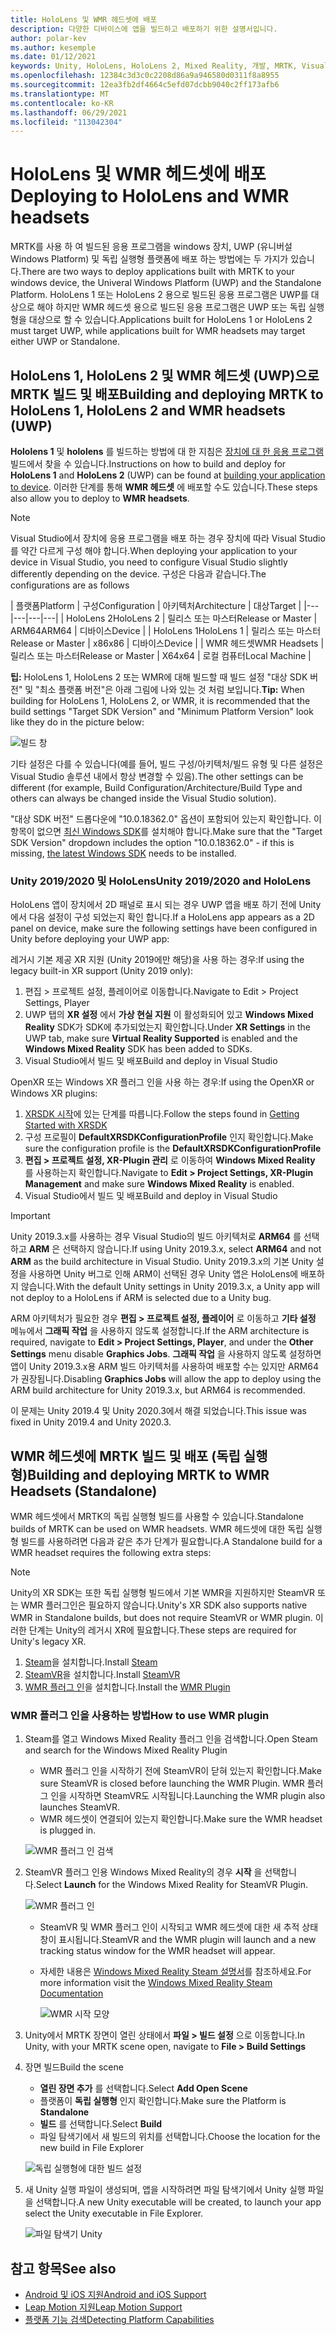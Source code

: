 ```yaml
---
title: HoloLens 및 WMR 헤드셋에 배포
description: 다양한 디바이스에 앱을 빌드하고 배포하기 위한 설명서입니다.
author: polar-kev
ms.author: kesemple
ms.date: 01/12/2021
keywords: Unity, HoloLens, HoloLens 2, Mixed Reality, 개발, MRTK, Visual Studio
ms.openlocfilehash: 12384c3d3c0c2208d86a9a946580d0311f8a8955
ms.sourcegitcommit: 12ea3fb2df4664c5efd07dcbb9040c2ff173afb6
ms.translationtype: MT
ms.contentlocale: ko-KR
ms.lasthandoff: 06/29/2021
ms.locfileid: "113042304"
---
```

# <a name="deploying-to-hololens-and-wmr-headsets"></a><span data-ttu-id="2036f-104">HoloLens 및 WMR 헤드셋에 배포</span><span class="sxs-lookup"><span data-stu-id="2036f-104">Deploying to HoloLens and WMR headsets</span></span>

<span data-ttu-id="2036f-105">MRTK를 사용 하 여 빌드된 응용 프로그램을 windows 장치, UWP (유니버설 Windows Platform) 및 독립 실행형 플랫폼에 배포 하는 방법에는 두 가지가 있습니다.</span><span class="sxs-lookup"><span data-stu-id="2036f-105">There are two ways to deploy applications built with MRTK to your windows device, the Univeral Windows Platform (UWP) and the Standalone Platform.</span></span> <span data-ttu-id="2036f-106">HoloLens 1 또는 HoloLens 2 용으로 빌드된 응용 프로그램은 UWP를 대상으로 해야 하지만 WMR 헤드셋 용으로 빌드된 응용 프로그램은 UWP 또는 독립 실행형을 대상으로 할 수 있습니다.</span><span class="sxs-lookup"><span data-stu-id="2036f-106">Applications built for HoloLens 1 or HoloLens 2 must target UWP, while applications built for WMR headsets may target either UWP or Standalone.</span></span>

## <a name="building-and-deploying-mrtk-to-hololens-1-hololens-2-and-wmr-headsets-uwp"></a><span data-ttu-id="2036f-107">HoloLens 1, HoloLens 2 및 WMR 헤드셋 (UWP)으로 MRTK 빌드 및 배포</span><span class="sxs-lookup"><span data-stu-id="2036f-107">Building and deploying MRTK to HoloLens 1, HoloLens 2 and WMR headsets (UWP)</span></span>

<span data-ttu-id="2036f-108">**Hololens 1** 및 **hololens** 를 빌드하는 방법에 대 한 지침은 [장치에 대 한 응용 프로그램](/windows/mixed-reality/mrlearning-base-ch1#build-your-application-to-your-device)빌드에서 찾을 수 있습니다.</span><span class="sxs-lookup"><span data-stu-id="2036f-108">Instructions on how to build and deploy for **HoloLens 1** and **HoloLens 2** (UWP) can be found at [building your application to device](/windows/mixed-reality/mrlearning-base-ch1#build-your-application-to-your-device).</span></span> <span data-ttu-id="2036f-109">이러한 단계를 통해 **WMR 헤드셋** 에 배포할 수도 있습니다.</span><span class="sxs-lookup"><span data-stu-id="2036f-109">These steps also allow you to deploy to **WMR headsets**.</span></span>

> [!NOTE]
> <span data-ttu-id="2036f-110">Visual Studio에서 장치에 응용 프로그램을 배포 하는 경우 장치에 따라 Visual Studio를 약간 다르게 구성 해야 합니다.</span><span class="sxs-lookup"><span data-stu-id="2036f-110">When deploying your application to your device in Visual Studio, you need to configure Visual Studio slightly differently depending on the device.</span></span> <span data-ttu-id="2036f-111">구성은 다음과 같습니다.</span><span class="sxs-lookup"><span data-stu-id="2036f-111">The configurations are as follows</span></span>
>
>| <span data-ttu-id="2036f-112">플랫폼</span><span class="sxs-lookup"><span data-stu-id="2036f-112">Platform</span></span> | <span data-ttu-id="2036f-113">구성</span><span class="sxs-lookup"><span data-stu-id="2036f-113">Configuration</span></span> | <span data-ttu-id="2036f-114">아키텍처</span><span class="sxs-lookup"><span data-stu-id="2036f-114">Architecture</span></span> | <span data-ttu-id="2036f-115">대상</span><span class="sxs-lookup"><span data-stu-id="2036f-115">Target</span></span> |
|---|---|---|---|
| <span data-ttu-id="2036f-116">HoloLens 2</span><span class="sxs-lookup"><span data-stu-id="2036f-116">HoloLens 2</span></span> | <span data-ttu-id="2036f-117">릴리스 또는 마스터</span><span class="sxs-lookup"><span data-stu-id="2036f-117">Release or Master</span></span> | <span data-ttu-id="2036f-118">ARM64</span><span class="sxs-lookup"><span data-stu-id="2036f-118">ARM64</span></span> | <span data-ttu-id="2036f-119">디바이스</span><span class="sxs-lookup"><span data-stu-id="2036f-119">Device</span></span> |
| <span data-ttu-id="2036f-120">HoloLens 1</span><span class="sxs-lookup"><span data-stu-id="2036f-120">HoloLens 1</span></span> | <span data-ttu-id="2036f-121">릴리스 또는 마스터</span><span class="sxs-lookup"><span data-stu-id="2036f-121">Release or Master</span></span> | <span data-ttu-id="2036f-122">x86</span><span class="sxs-lookup"><span data-stu-id="2036f-122">x86</span></span> | <span data-ttu-id="2036f-123">디바이스</span><span class="sxs-lookup"><span data-stu-id="2036f-123">Device</span></span> |
| <span data-ttu-id="2036f-124">WMR 헤드셋</span><span class="sxs-lookup"><span data-stu-id="2036f-124">WMR Headsets</span></span> | <span data-ttu-id="2036f-125">릴리스 또는 마스터</span><span class="sxs-lookup"><span data-stu-id="2036f-125">Release or Master</span></span> | <span data-ttu-id="2036f-126">X64</span><span class="sxs-lookup"><span data-stu-id="2036f-126">x64</span></span> | <span data-ttu-id="2036f-127">로컬 컴퓨터</span><span class="sxs-lookup"><span data-stu-id="2036f-127">Local Machine</span></span> |

<span data-ttu-id="2036f-128">**팁:** HoloLens 1, HoloLens 2 또는 WMR에 대해 빌드할 때 빌드 설정 "대상 SDK 버전" 및 "최소 플랫폼 버전"은 아래 그림에 나와 있는 것 처럼 보입니다.</span><span class="sxs-lookup"><span data-stu-id="2036f-128">**Tip:** When building for HoloLens 1, HoloLens 2, or WMR, it is recommended that the build settings "Target SDK Version" and "Minimum Platform Version" look like they do in the picture below:</span></span>

![빌드 창](../features/images/getting-started/BuildWindow.png)

<span data-ttu-id="2036f-130">기타 설정은 다를 수 있습니다(예를 들어, 빌드 구성/아키텍처/빌드 유형 및 다른 설정은 Visual Studio 솔루션 내에서 항상 변경할 수 있음).</span><span class="sxs-lookup"><span data-stu-id="2036f-130">The other settings can be different (for example, Build Configuration/Architecture/Build Type and others can always be changed inside the Visual Studio solution).</span></span>

<span data-ttu-id="2036f-131">"대상 SDK 버전" 드롭다운에 "10.0.18362.0" 옵션이 포함되어 있는지 확인합니다. 이 항목이 없으면 [최신 Windows SDK](https://developer.microsoft.com/windows/downloads/windows-10-sdk)를 설치해야 합니다.</span><span class="sxs-lookup"><span data-stu-id="2036f-131">Make sure that the "Target SDK Version" dropdown includes the option "10.0.18362.0" - if this is missing, [the latest Windows SDK](https://developer.microsoft.com/windows/downloads/windows-10-sdk) needs to be installed.</span></span>

### <a name="unity-20192020-and-hololens"></a><span data-ttu-id="2036f-132">Unity 2019/2020 및 HoloLens</span><span class="sxs-lookup"><span data-stu-id="2036f-132">Unity 2019/2020 and HoloLens</span></span>

<span data-ttu-id="2036f-133">HoloLens 앱이 장치에서 2D 패널로 표시 되는 경우 UWP 앱을 배포 하기 전에 Unity에서 다음 설정이 구성 되었는지 확인 합니다.</span><span class="sxs-lookup"><span data-stu-id="2036f-133">If a HoloLens app appears as a 2D panel on device, make sure the following settings have been configured in Unity before deploying your UWP app:</span></span>

<span data-ttu-id="2036f-134">레거시 기본 제공 XR 지원 (Unity 2019에만 해당)을 사용 하는 경우:</span><span class="sxs-lookup"><span data-stu-id="2036f-134">If using the legacy built-in XR support (Unity 2019 only):</span></span>

1. <span data-ttu-id="2036f-135">편집 > 프로젝트 설정, 플레이어로 이동합니다.</span><span class="sxs-lookup"><span data-stu-id="2036f-135">Navigate to Edit > Project Settings, Player</span></span>
1. <span data-ttu-id="2036f-136">UWP 탭의 **XR 설정** 에서 **가상 현실 지원** 이 활성화되어 있고 **Windows Mixed Reality** SDK가 SDK에 추가되었는지 확인합니다.</span><span class="sxs-lookup"><span data-stu-id="2036f-136">Under **XR Settings** in the UWP tab, make sure **Virtual Reality Supported** is enabled and the **Windows Mixed Reality** SDK has been added to SDKs.</span></span>
1. <span data-ttu-id="2036f-137">Visual Studio에서 빌드 및 배포</span><span class="sxs-lookup"><span data-stu-id="2036f-137">Build and deploy in Visual Studio</span></span>

<span data-ttu-id="2036f-138">OpenXR 또는 Windows XR 플러그 인을 사용 하는 경우:</span><span class="sxs-lookup"><span data-stu-id="2036f-138">If using the OpenXR or Windows XR plugins:</span></span>

1. <span data-ttu-id="2036f-139">[XRSDK 시작](../configuration/getting-started-with-mrtk-and-xrsdk.md)에 있는 단계를 따릅니다.</span><span class="sxs-lookup"><span data-stu-id="2036f-139">Follow the steps found in [Getting Started with XRSDK](../configuration/getting-started-with-mrtk-and-xrsdk.md)</span></span>
1. <span data-ttu-id="2036f-140">구성 프로필이 **DefaultXRSDKConfigurationProfile** 인지 확인합니다.</span><span class="sxs-lookup"><span data-stu-id="2036f-140">Make sure the configuration profile is the **DefaultXRSDKConfigurationProfile**</span></span>
1. <span data-ttu-id="2036f-141">**편집 > 프로젝트 설정, XR-Plugin 관리** 로 이동하여 **Windows Mixed Reality** 를 사용하는지 확인합니다.</span><span class="sxs-lookup"><span data-stu-id="2036f-141">Navigate to **Edit > Project Settings, XR-Plugin Management** and make sure **Windows Mixed Reality** is enabled.</span></span>
1. <span data-ttu-id="2036f-142">Visual Studio에서 빌드 및 배포</span><span class="sxs-lookup"><span data-stu-id="2036f-142">Build and deploy in Visual Studio</span></span>

>[!IMPORTANT]
> <span data-ttu-id="2036f-143">Unity 2019.3.x를 사용하는 경우 Visual Studio의 빌드 아키텍처로 **ARM64** 를 선택하고 **ARM** 은 선택하지 않습니다.</span><span class="sxs-lookup"><span data-stu-id="2036f-143">If using Unity 2019.3.x, select **ARM64** and not **ARM** as the build architecture in Visual Studio.</span></span> <span data-ttu-id="2036f-144">Unity 2019.3.x의 기본 Unity 설정을 사용하면 Unity 버그로 인해 ARM이 선택된 경우 Unity 앱은 HoloLens에 배포하지 않습니다.</span><span class="sxs-lookup"><span data-stu-id="2036f-144">With the default Unity settings in Unity 2019.3.x, a Unity app will not deploy to a HoloLens if ARM is selected due to a Unity bug.</span></span>
>
> <span data-ttu-id="2036f-145">ARM 아키텍처가 필요한 경우 **편집 > 프로젝트 설정, 플레이어** 로 이동하고 **기타 설정** 메뉴에서 **그래픽 작업** 을 사용하지 않도록 설정합니다.</span><span class="sxs-lookup"><span data-stu-id="2036f-145">If the ARM architecture is required, navigate to **Edit > Project Settings, Player**, and under the **Other Settings** menu disable **Graphics Jobs**.</span></span> <span data-ttu-id="2036f-146">**그래픽 작업** 을 사용하지 않도록 설정하면 앱이 Unity 2019.3.x용 ARM 빌드 아키텍처를 사용하여 배포할 수는 있지만 ARM64가 권장됩니다.</span><span class="sxs-lookup"><span data-stu-id="2036f-146">Disabling **Graphics Jobs** will allow the app to deploy using the ARM build architecture for Unity 2019.3.x, but ARM64 is recommended.</span></span>
>
> <span data-ttu-id="2036f-147">이 문제는 Unity 2019.4 및 Unity 2020.3에서 해결 되었습니다.</span><span class="sxs-lookup"><span data-stu-id="2036f-147">This issue was fixed in Unity 2019.4 and Unity 2020.3.</span></span>

## <a name="building-and-deploying-mrtk-to-wmr-headsets-standalone"></a><span data-ttu-id="2036f-148">WMR 헤드셋에 MRTK 빌드 및 배포 (독립 실행형)</span><span class="sxs-lookup"><span data-stu-id="2036f-148">Building and deploying MRTK to WMR Headsets (Standalone)</span></span>

<span data-ttu-id="2036f-149">WMR 헤드셋에서 MRTK의 독립 실행형 빌드를 사용할 수 있습니다.</span><span class="sxs-lookup"><span data-stu-id="2036f-149">Standalone builds of MRTK can be used on WMR headsets.</span></span> <span data-ttu-id="2036f-150">WMR 헤드셋에 대한 독립 실행형 빌드를 사용하려면 다음과 같은 추가 단계가 필요합니다.</span><span class="sxs-lookup"><span data-stu-id="2036f-150">A Standalone build for a WMR headset requires the following extra steps:</span></span>

> [!NOTE]
> <span data-ttu-id="2036f-151">Unity의 XR SDK는 또한 독립 실행형 빌드에서 기본 WMR을 지원하지만 SteamVR 또는 WMR 플러그인은 필요하지 않습니다.</span><span class="sxs-lookup"><span data-stu-id="2036f-151">Unity's XR SDK also supports native WMR in Standalone builds, but does not require SteamVR or WMR plugin.</span></span> <span data-ttu-id="2036f-152">이러한 단계는 Unity의 레거시 XR에 필요합니다.</span><span class="sxs-lookup"><span data-stu-id="2036f-152">These steps are required for Unity's legacy XR.</span></span>

1. <span data-ttu-id="2036f-153">[Steam](https://store.steampowered.com/about/)을 설치합니다.</span><span class="sxs-lookup"><span data-stu-id="2036f-153">Install [Steam](https://store.steampowered.com/about/)</span></span>
1. <span data-ttu-id="2036f-154">[SteamVR](https://store.steampowered.com/app/250820/SteamVR/)을 설치합니다.</span><span class="sxs-lookup"><span data-stu-id="2036f-154">Install [SteamVR](https://store.steampowered.com/app/250820/SteamVR/)</span></span>
1. <span data-ttu-id="2036f-155">[WMR 플러그 인](https://store.steampowered.com/app/719950/Windows_Mixed_Reality_for_SteamVR/)을 설치합니다.</span><span class="sxs-lookup"><span data-stu-id="2036f-155">Install the [WMR Plugin](https://store.steampowered.com/app/719950/Windows_Mixed_Reality_for_SteamVR/)</span></span>

### <a name="how-to-use-wmr-plugin"></a><span data-ttu-id="2036f-156">WMR 플러그 인을 사용하는 방법</span><span class="sxs-lookup"><span data-stu-id="2036f-156">How to use WMR plugin</span></span>

1. <span data-ttu-id="2036f-157">Steam를 열고 Windows Mixed Reality 플러그 인을 검색합니다.</span><span class="sxs-lookup"><span data-stu-id="2036f-157">Open Steam and search for the Windows Mixed Reality Plugin</span></span>
    - <span data-ttu-id="2036f-158">WMR 플러그 인을 시작하기 전에 SteamVR이 닫혀 있는지 확인합니다.</span><span class="sxs-lookup"><span data-stu-id="2036f-158">Make sure SteamVR is closed before launching the WMR Plugin.</span></span> <span data-ttu-id="2036f-159">WMR 플러그 인을 시작하면 SteamVR도 시작됩니다.</span><span class="sxs-lookup"><span data-stu-id="2036f-159">Launching the WMR plugin also launches SteamVR.</span></span>
    - <span data-ttu-id="2036f-160">WMR 헤드셋이 연결되어 있는지 확인합니다.</span><span class="sxs-lookup"><span data-stu-id="2036f-160">Make sure the WMR headset is plugged in.</span></span>

    ![WMR 플러그 인 검색](../features/images/build-deploy/WMR/SteamSearchWMRPlugin.png)

1. <span data-ttu-id="2036f-162">SteamVR 플러그 인용 Windows Mixed Reality의 경우 **시작** 을 선택합니다.</span><span class="sxs-lookup"><span data-stu-id="2036f-162">Select **Launch** for the Windows Mixed Reality for SteamVR Plugin.</span></span>

    ![WMR 플러그 인](../features/images/build-deploy/WMR/WMRPlugin.png)

    - <span data-ttu-id="2036f-164">SteamVR 및 WMR 플러그 인이 시작되고 WMR 헤드셋에 대한 새 추적 상태 창이 표시됩니다.</span><span class="sxs-lookup"><span data-stu-id="2036f-164">SteamVR and the WMR plugin will launch and a new tracking status window for the WMR headset will appear.</span></span>
    - <span data-ttu-id="2036f-165">자세한 내용은 [Windows Mixed Reality Steam 설명서](https://support.microsoft.com/help/4053622/windows-10-play-steamvr-games-in-windows-mixed-reality)를 참조하세요.</span><span class="sxs-lookup"><span data-stu-id="2036f-165">For more information visit the [Windows Mixed Reality Steam Documentation](https://support.microsoft.com/help/4053622/windows-10-play-steamvr-games-in-windows-mixed-reality)</span></span>

        ![WMR 시작 모양](../features/images/build-deploy/WMR/WMRPluginActive.png)

1. <span data-ttu-id="2036f-167">Unity에서 MRTK 장면이 열린 상태에서 **파일 > 빌드 설정** 으로 이동합니다.</span><span class="sxs-lookup"><span data-stu-id="2036f-167">In Unity, with your MRTK scene open, navigate to **File > Build Settings**</span></span>

1. <span data-ttu-id="2036f-168">장면 빌드</span><span class="sxs-lookup"><span data-stu-id="2036f-168">Build the scene</span></span>
    - <span data-ttu-id="2036f-169">**열린 장면 추가** 를 선택합니다.</span><span class="sxs-lookup"><span data-stu-id="2036f-169">Select **Add Open Scene**</span></span>
    - <span data-ttu-id="2036f-170">플랫폼이 **독립 실행형** 인지 확인합니다.</span><span class="sxs-lookup"><span data-stu-id="2036f-170">Make sure the Platform is **Standalone**</span></span>
    - <span data-ttu-id="2036f-171">**빌드** 를 선택합니다.</span><span class="sxs-lookup"><span data-stu-id="2036f-171">Select **Build**</span></span>
    - <span data-ttu-id="2036f-172">파일 탐색기에서 새 빌드의 위치를 선택합니다.</span><span class="sxs-lookup"><span data-stu-id="2036f-172">Choose the location for the new build in File Explorer</span></span>

    ![독립 실행형에 대한 빌드 설정](../features/images/build-deploy/WMR/BuildSettingsStandaloneUnity.png)

1. <span data-ttu-id="2036f-174">새 Unity 실행 파일이 생성되며, 앱을 시작하려면 파일 탐색기에서 Unity 실행 파일을 선택합니다.</span><span class="sxs-lookup"><span data-stu-id="2036f-174">A new Unity executable will be created, to launch your app select the Unity executable in File Explorer.</span></span>

    ![파일 탐색기 Unity](../features/images/build-deploy/WMR/FileExplorerUnityExe.png)

## <a name="see-also"></a><span data-ttu-id="2036f-176">참고 항목</span><span class="sxs-lookup"><span data-stu-id="2036f-176">See also</span></span>

- [<span data-ttu-id="2036f-177">Android 및 iOS 지원</span><span class="sxs-lookup"><span data-stu-id="2036f-177">Android and iOS Support</span></span>](using-ar-foundation.md)
- [<span data-ttu-id="2036f-178">Leap Motion 지원</span><span class="sxs-lookup"><span data-stu-id="2036f-178">Leap Motion Support</span></span>](leap-motion-mrtk.md)
- [<span data-ttu-id="2036f-179">플랫폼 기능 검색</span><span class="sxs-lookup"><span data-stu-id="2036f-179">Detecting Platform Capabilities</span></span>](detecting-platform-capabilities.md)